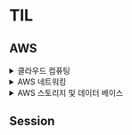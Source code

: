 # TIL 

## AWS

<details>
<summary>클라우드 컴퓨팅</summary>

<!-- summary 아래 한칸 공백 두어야함 -->
### 클라우드 컴퓨팅
클라우드 컴퓨팅

클라우드 컴퓨팅은 IT 리소스를 인터넷을 통해 온디맨드로 제공하며 사용한 만큼만 비용을 지불합니다.

온디맨드 제공이란 AWS가 사용자에게 필요한 리소스를 필요한 순간에 전달할 수 있다는 것이다.
이를 통해 사용자는 리소스가 필요하다고 미리 알리지 않아도 되며,
300개의 가상 서버가 갑자기 필요해 질 경우 미리 통보하지 않고 클릭 몇번으로 바로 시작할 수 있는것이다.

클라우드 컴퓨팅 모델

- IaaS
	클라우드 IT의 기본 빌딩 블록을 포함하고 일반적으로
	네트워킹 기능, 컴ㅁ퓨터 및 데이터 스토리지 공간을 제공
- PaaS
	기본 인프로를 관리할 필요가 없어 애플리케이션 개발과 관리에 집중 가능
	리소스 구매, 용량 계획, 소프트웨어 유지 관리 등 다른 모든 획일적 작업에 대한
	부담을 덜어 줌
- SaaS
	서비스 제공업체에 의해 실행되고 관리되는 완전한 제품을 제공하여
	소프트웨어 특정 부분을 어떻게 사용할지만 생각하면 된다.


클라우드 컴퓨팅의 배포 모델

- 클라우드 기반 배포
	애플리케이션의 모든 부분을 클라우드에서 실행
	기존 애플리케이션을 클라우드로 마이그레이션
	클라우드에서 새 애플리케이션 설계 및 빌드
- 온프레미스 배포
	가상화 및 리소스 관리 도구를 사용해 리소스를 배포
	애플리케이션 관리 및 가상화 기술을 사용해 리소스 활용도를 높임
- 하이브리드 배포
	클라우드 기반 리소스를 온프레미스 인프라에 연결
	클라우드 기반 리소스를 레거시 IT 애플리케이션과 통합

### EC2
AWS EC2

Amazon Elastic Compute Cloud

서비스 운영을 위해 서버가 필요하다.
이 서버를 통해 웹 애플리케이션을 호스팅하고, 필요한 컴퓨팅 용량을 제공한다.

AWS를 사용하는 경우 이러한 서버가 곧 물리적이니서버가 아닌 가상화되어 있는 서버이다.
이 가상화된 서버에 액세스 하는데 사용하는 서비스를 EC2라고 한다.

기본적으로 EC2는 가상화 기술을 사용해 AWS에서 관리한다.
또한 AWS에서 관리하고 있는 물리적 호스트 시스템에서 실행 되기  때문에
EC2를 실제 가동할 때는 전체 호스트를 소유하지 않고, 호스트를 다른 여러 인스턴스와 공유해 사용한다.
이러한 방식을 가상 머신이라 한다.

이러한 가상 머신끼리 서로 물리적인 리소르르 공유하고 책임지는것을 멀티 테넌시라 한다.
AWS는 하이퍼바이저를 통해 멀티 테넌시 조정을 책임지고 관리한다.
또한, 하이퍼바이저는 호스트의 리소스를 서로 공유하는 가상 머신을 서로 분리한다.

즉, EC2 인스턴스가 서로 리소스를 공유하며, 그 호스트에 있는 다른 EC2 인스턴스는 인식하지 않는 것이다.


#### Amazon EC2 인스턴스 유형

Amazon EC2 인스턴스 유형은 다양한 작업에 최적화 되어 있으며,
워크로드 및 애플리케이션의 요구사항을 고려해야 한다.

각 EC2 인스턴스의 유형은 인스턴스 패밀리로 구분되며, 특정 작업에 최적화 된다.

- 범용
	균형 있는 리소스
	다양한 워크로드
- 컴퓨팅 최적화
	고성능 프로세서를 활용하는 컴퓨팅 집약적인 애플리케이션에 적합
	게임 서버
	고성능 컴퓨팅(HPC)
	과학 모델링
- 메모리 최적화
	대규모 데이터 집합을 처리하는 워크로드에 빠른 성능을 제공
	메모리 집약적 작업
- 액셀러레이티드 컴퓨팅
	하드웨어 액셀러레이터 또는 코프로세서를 사용해 CPU에서 실행되는 소프트웨어에서 보다 더 효율적으로 수행
	부동 소수점 숫자 계산
	그래픽 처리
	데이터 패턴 일치
- 스토리지 최적화
	로컬 스토리지의 대규모 데이터 집합에 대한 액세스가 많이 필요한 워크로드를 위해 설계
	대규모 데이터를 빠르게 처리하는 데이터 웨어하우스
	분산 파일 시스템
	고빈도 온라인 트랜잭션 처리(OLTP)


#### EC2 요금
Amazon EC2에서는 사용한 컴퓨팅 시간에 대해서만 비용을 지불하며,
사용 사례에 따라 다양한 요금 옵션을 제공한다.

EC2 요금 옵션
- 온디맨드
	중단할 수 없는 불규칙한 단기 워크로드가 있는 애플리케이션에 가장 적합
	인스턴스는 중지될 때까지 계속 실행되며, 사용한 컴퓨팅 시간에 대해서만 비용 지불
- 예약 인스턴스
	계정에서 온디맨드 인스턴스를 사용할 때 적용되는 결제 할인 옵션
	
	> - 표준 예약 인스턴스 : 안정적 상태의 애플리케이션에 필요한 인스턴스 유형 및 크기, AWS 리전을 알고 있는 경우 적합
	> - 컨버터블 예약 인스턴스 : 여러 가용 영역 또는 다양한 인스턴스 유형에서 실행해야 하는 경우 적합
- EC2 Instance Savings Plans
	특정 인스턴스 패밀리 및 리전에 대해 1년 또는 3년 기간 동안 시간당 지출 약정ㅇ르 할 경우 EC2 인스턴스 비용을 할인한다.
	약정 기간 동안 사용량에 유연성이 필요한 경우 적합한 옵션
- 스팟 인스턴스
	미사용 Amazon EC2 컴퓨팅 용량을 사용해 온디맨드 요금의 ㅣ최대 90% 까지 비용을 절감 할 수 있다.
	시작 및 종료 시간이 자유롭거나 중단을 견딜 수 있는 워크로드에 적합
- 전용 호스트
	EC2가 사용하는 물리적 호스트를 전용으로 사용할 수 있다.
	가장 많은 비용이 요구


#### Amazon EC2 크기 조정

온프라미스 데이터 센터 경우
고객 워크로드는 시간에 따라 달라진다.
만약 평균 사용량 만큼 하드웨어를 구매하는 경우 피크 부하 발생 시
하드웨어 부족으로 고객에게 서비스를 제공할 수 없을 것이다.

- EC2의 확정성, 탄력성
	필요한 리소스만으로 시작하고 확장 및 축소를 통해 변화에 자동으로 대응하도록 아키텍처를 설계해야한다.
	이 기능을 AWS에서 **Amazon EC2 Auto Scaling**을 통해 지원한다.

- Amazon EC2 Auto Scaling
	변화하는 애플리케이션 수요에 따라 EC2 인스턴스를 자동으로 추가하거나 제거할 수 있다.
	동적 조정(수요 변화에 대응)과, 예측 조정(적정 수 인스턴스를 자동으로 예약)이라는 2가지 접근 방식에 따라 이루어 진다.

	Auto Scaling 그룹의 크기를 구성할 때 최소 Amazon EC2 인스턴스 수를 1로 설정하면, 
	하나 이상의 EC2 인스턴스가 항상 실행중인 상태가 된다.

	최소 용량, 희망 용량, 최대 용량을 설정해, EC2 인스턴스의 갯수를 조정하여 비용 효율적인 아키텍처를 설계할 수 있다.


#### 트래픽 처리

로드 밸런서
요청을 받은 후 처리할 인스턴스로 라우팅하는 인스턴스

Elastic load balancing

ELB는 트래픽을 EC2 인스턴스와 같은 여러 리소스에 자동 분산하는 AWS 서비스이다.
들어오는 트래픽의 양에 따라 EC2 인스턴스를 추가, 제거하므로 
이러한 요청이 로드 밸런서로 먼저 라우팅 되고, 이후 요청을 처리할 리소스로 분산된다.

즉, ELB와 EC2 Auto Scaling을 서로 연동하여 실행되는 애플리케이션이 뛰어난 성능과 가용성을 제공하도록 돕는다.


#### 메시징 및 대기열

애플리케이션이 직접 소통하는 밀결합된 상태에서는 구성 요소의 고장이나 변경의 경우 다른 구성 요소 혹은 애플리케이션 전체에 장애가 발생할 수 있다.
안정적인 아키텍처에서는 애플리케이션 A에서 메시지 대기열에 메시지를 전송하고 애플리케이션 B에서 순차적으로 이를 실행한다.

AWS 에서는 이를 Amazon Simple Queue Service(Amazon SQS)와 Amazon Simple Notification Service(Amazon SNS)를 통해 제공한다.

- SQS
	SQS 대기열은 메시지가 처리될 때까지 배치되는 영역으로
	규모에 상관없이 소프트웨어 구성요소 간 메시지를 전송, 저장, 수신 할 수 있다.
	메시지에 포함된 데이터는 페이로드라고 하며, 이러한 데이터는 전달되기 전까지 안전하게 보호된다.
- SNS
	Amazon Simple Notification Service는 게시 및 구독 서비스로써
	SNS 주제(메시지를 전달할 채널)를 사용하여
	주제에 대한 구독자를 구성하고, 구독자에게 최종적으로 메시지를 전달한다.

### 추가 컴퓨팅 서비스

사용 사례에 따라 EC2 인스턴스를 대신 할 대안을 사용해야하는 경우
다른 컴퓨팅 옵션을 대안을 사용할 수 있다.

#### 서버리스

기본 인프라나 인스턴스를 마치 서버가 없는것 처럼 관리할 필요가 없다.
사용자는 애플리케이션에만 집중 할 수 있다.

- AWS Lambda
	서버리스 컴퓨팅 옵션 중 하나로
	사용자가 코드를 Lambda 함수에 업로드 할 수 있게 도와
	트리거에 의해 이 Lambda가 자동으로 조절된다.
	이를 통해 사용자는 사용한 컴퓨팅 시간에 대한 요금만 지불할 수 있다.
	(웹 서비스의 백엔드 혹은 요청 처리 등 처리 시간이 빠른 경우 유용)

또한, AWS 에서는 컨테이너식 애플리케이션을 빌드하고 실행할 수 있다.

- 컨테이너
  
	애플리케이션과 애플리케이션을 실행하는 구성 요소를 모아둔 패키지
	컨테이너식 애플리케이션을 실행 할 경우 확장성을 고려해야한다.
	
- 컨테이너 오케스트레이션 도구
  
	컨테이너 관리를 지원하기 위한 서비스
	- Amazon Elastic Container Service (ECS)
   
		AWS에서 컨테이너식 애플리케이션을 실행, 확장할 수 있는 확장성이 뛰어난 컨테이너 관리 시스템

		ECS는 애플리케이션을 신속하게 구축, 테스트 배포할 수 있는 플랫폼인 Docker 컨테이너를 지원
	- Amazon Elastic Kubernetes Service (EKS)
   
		AWS에서 Kubernetes를 실행하는 데 사용할 수 있는 완전관리형 서비스이다.
	- AWS Fargate
   
		컨테이너 용 서버리스 컴퓨팅 플랫폼

		Amazon EKS와 Amazon ECS에서 작동한다.

		Fargate는 자동으로 서버 인프라를 관리한다.

</details>

<details>
<summary>AWS 네트워킹</summary>

<!-- summary 아래 한칸 공백 두어야함 -->
### Amazon Vurtural Private Cloud(VPC)
AWS 서비스 사용자들의 인스턴스와 같은 리소스에 경계가 없다면 네트워크 트래픽이 제한 없이 리소스 간에 흐를 것이다.

VPC 를 사용하면 사용자가 정의한 가상 네트워크에서 AWS 리소스를 실행할 수 있는 격리된 AWS cloud 섹션을 프로비저닝 할 수 있다.

VPC 내에는 EC2 인스턴스와 같이 사용자가 정의한 가상 네트워크 리소스를 배치할 수 있으며,
한 VPC 내에서 여러 서브넷을 통해 리소스를 구성할 수 있다. 

서브넷은 VPC에 있는 ip 주소의 모음으로써,  리소스를 그룹화 할 수 있게한다.

#### 인터넷 게이트웨이

인터넷 게이트 웨이는 VPC와 인터넷 간의 연결으로써, 인터넷 게이트 웨이가 없으면 아무도 VPC 내의 리소스에 액세스할 수 없다.

- 퍼블릭 트래픽
	인터넷 게이트라는 공개된 출입구를 통해서 리소스에 액세스
- 프라이빗 트래픽
	가상 프라이빗 게이트웨이를 통해 승인된 네트워크에서 나오는 트래픽만 VPC로 들어가도록 허용
	
#### AWS Direct Connect
	
 데이터센터에서 AWS로 이어지는 비공개 전용 회선 구축
 
이를 통해 높은수준의 규제와 규정준수 요구사항을 쉽게 충족할 수 있다.
<br/>
<br/>
### VPC 네트워크 트랙픽

고객이 AWS 클라우드에서 호스팅되는 애플리케이션에 데이터를 요청하면 이 요청은 패킷을 전송된다.

패킷은 인터넷 게이트웨이를 통해 VPC 내부로 들어가서,

서브넷 경계에서 네트워크 액세스 제어 목록을 통해 권한을 확인한다.

#### 네트워크 ACL
서브넷 수준에서 인바우드 및 아웃바운드 트래픽을 제어하는 가상 방화벽
- **스테이트리스** 패킷 필터링(상태 비저장)
- ACL은 기본적으로 모든 트래픽 허용	

하지만 네트워크 ACL은 서브넷 경계를 지나는 패킷만 검사할 수 있으며,
패킷이 특정 EC2 인스턴스에 도달할 수 있는지는 평가할 수 없다.

#### 보안그룹
Amazon EC2 인스턴스에 대한 인바운드 및 아웃바운드 트래픽을 제어하는 가상 방화벽
- **스트레이트풀** 패킷 필터링 (상태 저장) 즉, 들어오는 패킷에 대한 결정을 기억한다.
	

</details>

<details>
<summary>AWS 스토리지 및 데이터 베이스</summary>

<!-- summary 아래 한칸 공백 두어야함 -->
### 인스턴스 스토어 및 Amazon Elastic Block Store(Amazon EBS)

#### 블록 수준 스토리지
- 파일을 저장하는 곳
- 바이트 단위로 디스크의 블록에 저장
- 파일이 변경되는 경우 변경 된 부분만 업데이트
- 자주 변경되는 데이터를 다루는 경우 효율적인 스토리지 유형

#### 인스턴스 스토리지 볼륨
- 시작한 인스턴스 EC2 유형에 따라
- 인스턴스 스토리지 볼륨이라는 로컬 저장소를 제공할 수 있다.
- 이러한 볼륨은 EC2 인스턴스가 실제로 실행되는 호스트에 **물리적으로** 연결,
- 인스턴스를 중지하거나 종료하면 인스턴스 스토리지 볼륨의 모든 데이터가 삭제된다.

휘발되어서는 안되는 중요한 데이터는 어디에 작성해야 할까?

#### Amazon Elastic Block Store (Amazon EBS)
- EC2 수명주기가 끝나도 데이터 지속
- EBS 볼륨이라는 가상 하드 드라이브와 EC2 인스턴스를 연결
- EBS 볼륨은 지속적으로 애플리케이션이 쓰기 작업을 할 수 있는 하드디스크가 필요할 때 유용
- EBS 볼륨에 대한 스냅샷(증분백업)을 정기적으로 생성하는 것이 중요

<br/>

### Amazon Simple Storage Service (Amazon S3)

#### Amazon S3

객체 수준 스토리지를 제공하는 서비스
- 무한대의 데이터 저장 및 검색 가능
- 데이터는 객체로써 저장
- 객체를 버킷에 저장
- 객체 버전 관리 가능

#### Amazon S3 Strage Class
Amazon S3 Standard
- 자주 액세스하는 데이터용 설계
- 최소 3개 가용 영역에 데이터 저장
Amazon S3 standard-Infrequent Access (S3 standard-IA)
- 자주 액세스 하지 않지만 필요할 때 빠른 액세스가 필요한 경우 효과적
Amazon S3 One-Zone-Infrequent Access
- 단일 가용영역에 데이터 저장
- 스토리지 비용 절감
Amazon S3 Glacier Flexible Retrieval
- 데이터 보관용 저비용 스토리지

S3 수명 주기 정책으로 데이터는 여러 계층을 자유롭게 이동 가능하다.

<br/>

### Amazon Eelastic File System (Amazon EFS)

#### 파일 스토리지
- 파일 스토리지에서는 여러 클라이언트가 공유 파일 폴더에 저장된 데이터에 액세스 가능
- 많은 수의 서비스 및 리소스가 동시에 동일한 데이터에 액세스해야 하는 경우

#### Amazon EFS 
- AWS에서 제공하는 확장 가능한 파일 시스템
- 파일 추가 또는 제거에 따라 EFS는 자동으로 확장 및 축소된다.

단일 가용 영역에 데이터를 저장해, EC2 인스턴스와 동일 가용영역에서 연결되는 EBS와 달리
EFS는 리전 기반 리소스로써, 여러 가용 영역에 걸쳐 데이터를 저장한다.
중복 스토리지 사용을 통해 파일 시스템이 위치한 리전의 모든 가용 영역에서 동시에 데이터에 액세스 할 수 있다.

<br/>

### Amazon Relational Database Service (Amazon RDS)

- AWS 클라우드에서 관계형 데이터 베이스를 실행할 수 있는 서비스
- 하드웨어 프로비저닝, 데이터베이스 설정, 패치 적용 백업과 같은 작업을 자동화하는 관리형 서비스

#### Amazon RDS 데이터 베이스 엔진
- Amazon Aurora
- Postgre SQL
- MySQL
- MariaDB
- Oracle Database
- Microsoft SQL Server

<br/>

### Amazon DynamoDB
AWS에서 제공하는 **key-value** 데이터베이스 서비스
- 서버리스 데이터베이스로서, 서버를 프로비저닝, 패치 적용 또는 관리할 필요가 없다.
- 용량변화에 맞춰 자동으로 크기 조정하면서 일관된 성능을 유지한다. (크기 조정에도 고성능이 요구되는 경우 적합)

<br/>

### Amazon Redshift
- 빅데이터 분석에 사용할 수 있는 **데이터 웨어하우징** 서비스
- 여러 원본에서 데이터를 수집, 데이터 간 관계 및 추세를 파악하는 기능 제공

<br/>

### AWS Database Migration Service (AWS DMS)
기존 데이터 베이스를 안전하게 AWS로 Migration할 수 있는 서비스
- 원본 및 대상 데이터베이스의 유형이 동일할 필요 없다.
- 개발 및 테스트 데이터베이스 마이그레이션, 데이터베이스 통합, 연속 데이터베이스 복제 가능

</details>


## Session
